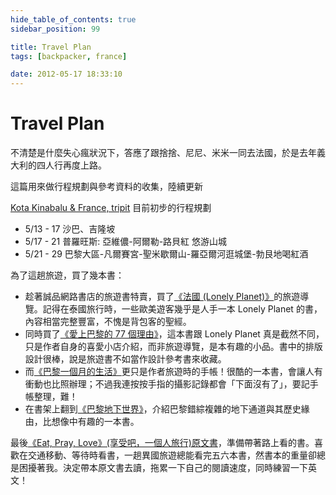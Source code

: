 ```yaml
---
hide_table_of_contents: true
sidebar_position: 99

title: Travel Plan
tags: [backpacker, france]

date: 2012-05-17 18:33:10
---
```


Travel Plan
============

不清楚是什麼失心瘋狀況下，答應了跟捨捨、尼尼、米米一同去法國，於是去年義大利的四人行再度上路。

這篇用來做行程規劃與參考資料的收集，陸續更新

[Kota Kinabalu & France, tripit](http://www.tripit.com/trip/public/id/30037548AE5C) 目前初步的行程規劃
-   5/13 - 17 沙巴、吉隆坡
-   5/17 - 21 普羅旺斯: 亞維儂-阿爾勒-路貝紅 悠游山城
-   5/21 - 29 巴黎大區-凡爾賽宮-聖米歇爾山-羅亞爾河逛城堡-勃艮地喝紅酒

為了這趟旅遊，買了幾本書：
-   趁著誠品網路書店的旅遊書特賣，買了[《法國 (Lonely Planet)》](http://goo.gl/ONdgn)的旅遊導覽。記得在泰國旅行時，一些歐美遊客幾乎是人手一本 Lonely Planet 的書，內容相當完整豐富，不愧是背包客的聖經。
-   同時買了[《愛上巴黎的 77 個理由》](http://goo.gl/WGkIA)，這本書跟 Lonely Planet 真是截然不同，只是作者自身的喜愛小店介紹，而非旅遊導覽，是本有趣的小品。書中的排版設計很棒，說是旅遊書不如當作設計參考書來收藏。
-   而[《巴黎一個月的生活》](http://goo.gl/Dxo2l)更只是作者旅遊時的手帳！很酷的一本書，會讓人有衝動也比照辦理；不過我連按按手指的攝影記錄都會「下面沒有了」，要記手帳整理，難！
-   在書架上翻到[《巴黎地下世界》](http://goo.gl/PJR0w)，介紹巴黎錯綜複雜的地下通道與其歷史緣由，比想像中有趣的一本書。

最後[《Eat, Pray, Love》(享受吧，一個人旅行)原文書](http://goo.gl/2F6ny)，準備帶著路上看的書。喜歡在交通移動、等待時看書，一趟異國旅遊總能看完五六本書，然書本的重量卻總是困擾著我。決定帶本原文書去讀，拖累一下自己的閱讀速度，同時練習一下英文！

<!--
愛上巴黎的 77 個理由 所介紹的店家
<iframe width="640" height="480" frameborder="0" scrolling="no" marginheight="0" marginwidth="0" src="http://maps.google.com/maps/ms?ie=UTF8&amp;hl=zh-TW&amp;msa=0&amp;msid=210866901369867932195.0004a0498b9240d380505&amp;ll=48.866324,2.32996&amp;spn=0.013551,0.027466&amp;z=15&amp;output=embed"></iframe>
<small>在較大的地圖上查看<a href="http://maps.google.com/maps/ms?ie=UTF8&amp;hl=zh-TW&amp;msa=0&amp;msid=210866901369867932195.0004a0498b9240d380505&amp;ll=48.866324,2.32996&amp;spn=0.013551,0.027466&amp;z=15&amp;source=embed" style="color:#0000FF;text-align:left">loving paris</a></small>
-->
